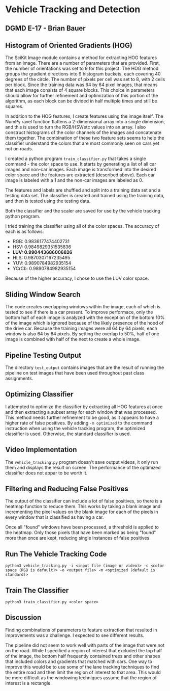 # Vehicle Tracking and Detection
## DGMD E-17 - Brian Bauer

## Histogram of Oriented Gradients (HOG)
The SciKit Image module contains a method for extracting HOG features from an image.  There are a number of parameters that are provided.  First, the number of orientations was set to 9 for this project.  The HOG method groups the gradient directions into 9 histogram buckets, each covering 40 degrees of the circle.  The number of pixels per cell was set to 8, with 2 cells per block.  Since the training data was 64 by 64 pixel images, that means that each image consists of 4 square blocks.  This choice in parameters should allow for further refinement and optimization of this portion of the algorithm, as each block can be divided in half multiple times and still be squares.

In addition to the HOG features, I create features using the image itself.  The NumPy ravel function flattens a 2-dimensional array into a single dimension, and this is used to turn the RGB/HSV/etc values into an array.  I also construct histograms of the color channels of the images and concatenate them together.  The combination of these two feature sets seems to help the classifier understand the colors that are most commonly seen on cars yet not on roads.

I created a python program ```train_classifier.py``` that takes a single command - the color space to use.  It starts by generating a list of all car images and non-car images.  Each image is transformed into the desired color space and the features are extracted (described above).  Each car image is labeled with a 1 and the non-car images are labeled as 0.

The features and labels are shuffled and split into a training data set and a testing data set.  The classifier is created and trained using the training data, and then is tested using the testing data.

Both the classifier and the scaler are saved for use by the vehicle tracking python program.

I tried training the classifier using all of the color spaces.  The accuracy of each is as follows:
- RGB: 0.9836177474402731
- HSV: 0.9849829351535836
- **LUV: 0.990443686006826**
- HLS: 0.9870307167235495
- YUV: 0.9890784982935154
- YCrCb: 0.9890784982935154

Because of the higher accuracy, I chose to use the LUV color space.

## Sliding Window Search
The code creates overlapping windows within the image, each of which is tested to see if there is a car present.  To improve performace, only the bottom half of each image is analyzed with the exception of the bottom 10% of the image which is ignored because of the likely presence of the hood of the drive car.  Because the training images were all 64 by 64 pixels, each window is also 64 by 64 pixels.  By setting the overlap to 50%, half of one image is combined with half of the next to create a whole image.

## Pipeline Testing Output
The directory ```test_output``` contains images that are the result of running the pipeline on test images that have been used throughout past class assignments.

## Optimizing Classifier
I attempted to optimize the classifier by extracting all HOG features at once and then extracting a subset array for each window that was processed.  This method needs further refinement to be good, as it appears to have a higher rate of false positives.  By adding ```-m optimized``` to the command instruction when using the vehicle tracking program, the optimized classifier is used.  Otherwise, the standard classifier is used.

## Video Implementation
The ```vehicle_tracking.py``` program doesn't save output videos, it only run them and displays the result on screen.  The performance of the optimized classifier does not appar to be worth it.

## Filtering and Reducing False Positives
The output of the classifier can include a lot of false positives, so there is a heatmap function to reduce them.  This works by taking a blank image and incrementing the pixel values on the blank image for each of the pixels in every window that is classified as having a car.

Once all "found" windows have been processed, a threshold is applied to the heatmap.  Only those pixels that have been marked as being "found" more than once are kept, reducing single instances of false positives.

## Run The Vehicle Tracking Code
```
python3 vehicle_tracking.py -i <input file (image or video)> -c <color space (RGB is default)> -o <output file> -m <optimized (default is standard)>
```

## Train The Classifier
```
python3 train_classifier.py <color space>
```

## Discussion
Finding combinations of parameters to feature extraction that resulted in improvements was a challenge.  I expected to see different results.  

The pipeline did not seem to work well with parts of the image that were not on the road.  While I specified a region of interest that excluded the top half of the image, the bottom half frequently contained trees and other shapes that included colors and gradients that matched with cars.  One way to improve this would be to use some of the lane tracking techniques to find the entire road and then limit the region of interest to that area.  This would be more difficult as the windowing techniques assume that the region of interest is a rectangle.